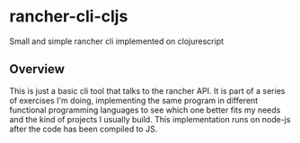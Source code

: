 # rancher-cli-cljs

Small and simple rancher cli implemented on clojurescript

## Overview

This is just a basic cli tool that talks to the rancher API.
It is part of a series of exercises I'm doing, implementing the same program in different functional programming languages to see
which one better fits my needs and the kind of projects I usually build.
This implementation runs on node-js after the code has been compiled to JS.